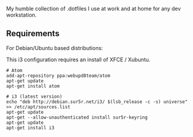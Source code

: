 My humble collection of .dotfiles I use at work and at home for any dev workstation.

## Requirements

For Debian/Ubuntu based distributions:

This i3 configuration requires an install of XFCE / Xubuntu.

```
# Atom
add-apt-repository ppa:webupd8team/atom
apt-get update
apt-get install atom
      
# i3 (latest version)
echo "deb http://debian.sur5r.net/i3/ $(lsb_release -c -s) universe" >> /etc/apt/sources.list
apt-get update
apt-get --allow-unauthenticated install sur5r-keyring
apt-get update
apt-get install i3
```
